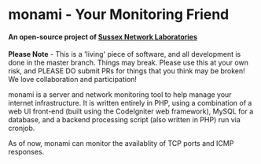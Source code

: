 # monami - Your Monitoring Friend
#### An open-source project of [Sussex Network Laboratories](http://www.sussexlabs.net)

**Please Note** - This is a 'living' piece of software, and all development is
done in the master branch. Things may break. Please use this at your own risk,
and PLEASE DO submit PRs for things that you think may be broken! We love
collaboration and participation!

monami is a server and network monitoring tool to help manage your internet
infrastructure. It is written entirely in PHP, using a combination of a web
UI front-end (built using the CodeIgniter web framework), MySQL for a database,
and a backend processing script (also written in PHP) run via cronjob.

As of now, monami can monitor the availablity of TCP ports and ICMP responses.
